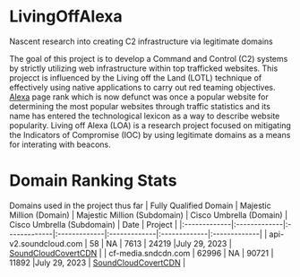 # LivingOffAlexa
Nascent research into creating C2 infrastructure via legitimate domains

The goal of this project is to develop a Command and Control (C2) systems by strictly utilizing web infrastructure within top trafficked websites.  This projecct is influenced by the Living off the Land (LOTL) technique of effectively using native applications to carry out red teaming objectives.  [Alexa](https://en.wikipedia.org/wiki/Alexa_Internet) page rank which is now defunct was once a popular website for determining the most popular websites through traffic statistics and its name has entered the technological lexicon as a way to describe website popularity.  Living off Alexa (LOA) is a research project focused on mitigating the Indicators of Compromise (IOC) by using legitimate domains as a means for interating with beacons.  

# Domain Ranking Stats
Domains used in the project thus far
| Fully Qualified Domain    | Majestic Million (Domain) | Majestic Million (Subdomain) |  Cisco Umbrella (Domain)  | Cisco Umbrella (Subdomain) | Date | Project | 
|:-------------|:-------------|:-------------|:-------------|:-------------|:-------------|:-------------|
| api-v2.soundcloud.com | 58    | NA | 7613 | 24219 |July 29, 2023 | [SoundCloudCovertCDN](https://github.com/reevesrs24/LivingOffAlexa/tree/main/SoundCloudCovertCDN) |
| cf-media.sndcdn.com   | 62996 | NA | 90721 | 11892 |July 29, 2023 | [SoundCloudCovertCDN](https://github.com/reevesrs24/LivingOffAlexa/tree/main/SoundCloudCovertCDN) |
